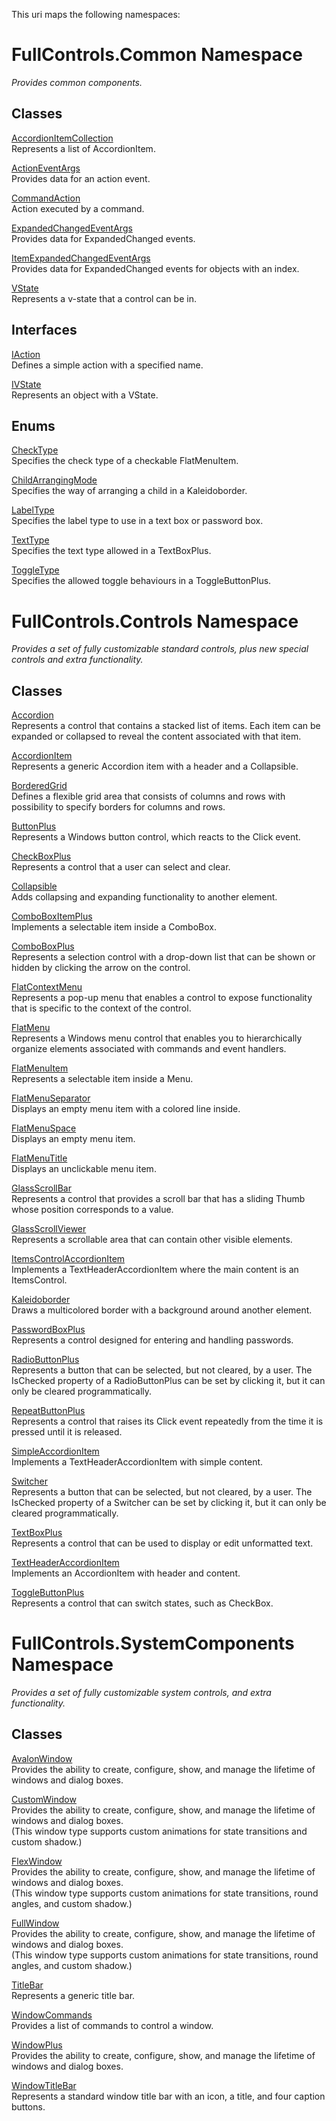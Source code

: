 This uri maps the following namespaces:


# FullControls.Common Namespace
_Provides common components._


## Classes
[AccordionItemCollection](https://github.com/devpelux/fullcontrols/wiki/AccordionItemCollection-Class)  
Represents a list of AccordionItem.

[ActionEventArgs](https://github.com/devpelux/fullcontrols/wiki/ActionEventArgs-Class)  
Provides data for an action event.

[CommandAction](https://github.com/devpelux/fullcontrols/wiki/CommandAction-Class)  
Action executed by a command.

[ExpandedChangedEventArgs](https://github.com/devpelux/fullcontrols/wiki/ExpandedChangedEventArgs-Class)  
Provides data for ExpandedChanged events.

[ItemExpandedChangedEventArgs](https://github.com/devpelux/fullcontrols/wiki/ItemExpandedChangedEventArgs-Class)  
Provides data for ExpandedChanged events for objects with an index.

[VState](https://github.com/devpelux/fullcontrols/wiki/VState-Class)  
Represents a v-state that a control can be in.

## Interfaces
[IAction](https://github.com/devpelux/fullcontrols/wiki/IAction-Interface)  
Defines a simple action with a specified name.

[IVState](https://github.com/devpelux/fullcontrols/wiki/IVState-Interface)  
Represents an object with a VState.

## Enums
[CheckType](https://github.com/devpelux/fullcontrols/wiki/CheckType-Enum)  
Specifies the check type of a checkable FlatMenuItem.

[ChildArrangingMode](https://github.com/devpelux/fullcontrols/wiki/CheckType-Enum)  
Specifies the way of arranging a child in a Kaleidoborder.

[LabelType](https://github.com/devpelux/fullcontrols/wiki/LabelType-Enum)  
Specifies the label type to use in a text box or password box.

[TextType](https://github.com/devpelux/fullcontrols/wiki/TextType-Enum)  
Specifies the text type allowed in a TextBoxPlus.

[ToggleType](https://github.com/devpelux/fullcontrols/wiki/ToggleType-Enum)  
Specifies the allowed toggle behaviours in a ToggleButtonPlus.


# FullControls.Controls Namespace
_Provides a set of fully customizable standard controls, plus new special controls and extra functionality._


## Classes
[Accordion](https://github.com/devpelux/fullcontrols/wiki/Accordion-Class)  
Represents a control that contains a stacked list of items. Each item can be expanded or collapsed to reveal the content associated with that item.

[AccordionItem](https://github.com/devpelux/fullcontrols/wiki/AccordionItem-Class)  
Represents a generic Accordion item with a header and a Collapsible.

[BorderedGrid](https://github.com/devpelux/fullcontrols/wiki/BorderedGrid-Class)  
Defines a flexible grid area that consists of columns and rows with possibility to specify borders for columns and rows.

[ButtonPlus](https://github.com/devpelux/fullcontrols/wiki/ButtonPlus-Class)  
Represents a Windows button control, which reacts to the Click event.

[CheckBoxPlus](https://github.com/devpelux/fullcontrols/wiki/CheckBoxPlus-Class)  
Represents a control that a user can select and clear.

[Collapsible](https://github.com/devpelux/fullcontrols/wiki/Collapsible.Class)  
Adds collapsing and expanding functionality to another element.

[ComboBoxItemPlus](https://github.com/devpelux/fullcontrols/wiki/ComboBoxItemPlus-Class)  
Implements a selectable item inside a ComboBox.

[ComboBoxPlus](https://github.com/devpelux/fullcontrols/wiki/ComboBoxPlus-Class)  
Represents a selection control with a drop-down list that can be shown or hidden by clicking the arrow on the control.

[FlatContextMenu](https://github.com/devpelux/fullcontrols/wiki/FlatContextMenu-Class)  
Represents a pop-up menu that enables a control to expose functionality that is specific to the context of the control.

[FlatMenu](https://github.com/devpelux/fullcontrols/wiki/FlatMenu-Class)  
Represents a Windows menu control that enables you to hierarchically organize elements associated with commands and event handlers.

[FlatMenuItem](https://github.com/devpelux/fullcontrols/wiki/FlatMenuItem-Class)  
Represents a selectable item inside a Menu.

[FlatMenuSeparator](https://github.com/devpelux/fullcontrols/wiki/FlatMenuSeparator-Class)  
Displays an empty menu item with a colored line inside.

[FlatMenuSpace](https://github.com/devpelux/fullcontrols/wiki/FlatMenuSpace-Class)  
Displays an empty menu item.

[FlatMenuTitle](https://github.com/devpelux/fullcontrols/wiki/FlatMenuTitle-Class)  
Displays an unclickable menu item.

[GlassScrollBar](https://github.com/devpelux/fullcontrols/wiki/GlassScrollBar-Class)  
Represents a control that provides a scroll bar that has a sliding Thumb whose position corresponds to a value.

[GlassScrollViewer](https://github.com/devpelux/fullcontrols/wiki/GlassScrollViewer-Class)  
Represents a scrollable area that can contain other visible elements.

[ItemsControlAccordionItem](https://github.com/devpelux/fullcontrols/wiki/ItemsControlAccordionItem-Class)  
Implements a TextHeaderAccordionItem where the main content is an ItemsControl.

[Kaleidoborder](https://github.com/devpelux/fullcontrols/wiki/Kaleidoborder-Class)  
Draws a multicolored border with a background around another element.

[PasswordBoxPlus](https://github.com/devpelux/fullcontrols/wiki/PasswordBoxPlus-Class)  
Represents a control designed for entering and handling passwords.

[RadioButtonPlus](https://github.com/devpelux/fullcontrols/wiki/RadioButtonPlus-Class)  
Represents a button that can be selected, but not cleared, by a user. The IsChecked property of a RadioButtonPlus can be set by clicking it, but it can only be cleared programmatically.

[RepeatButtonPlus](https://github.com/devpelux/fullcontrols/wiki/RepeatButtonPlus-Class)  
Represents a control that raises its Click event repeatedly from the time it is pressed until it is released.

[SimpleAccordionItem](https://github.com/devpelux/fullcontrols/wiki/SimpleAccordionItem-Class)  
Implements a TextHeaderAccordionItem with simple content.

[Switcher](https://github.com/devpelux/fullcontrols/wiki/Switcher-Class)  
Represents a button that can be selected, but not cleared, by a user. The IsChecked property of a Switcher can be set by clicking it, but it can only be cleared programmatically.

[TextBoxPlus](https://github.com/devpelux/fullcontrols/wiki/TextBoxPlus-Class)  
Represents a control that can be used to display or edit unformatted text.

[TextHeaderAccordionItem](https://github.com/devpelux/fullcontrols/wiki/TextHeaderAccordionItem-Class)  
Implements an AccordionItem with header and content.

[ToggleButtonPlus](https://github.com/devpelux/fullcontrols/wiki/ToggleButtonPlus-Class)  
Represents a control that can switch states, such as CheckBox.


# FullControls.SystemComponents Namespace
_Provides a set of fully customizable system controls, and extra functionality._


## Classes
[AvalonWindow](https://github.com/devpelux/fullcontrols/wiki/AvalonWindow-Class)  
Provides the ability to create, configure, show, and manage the lifetime of windows and dialog boxes.

[CustomWindow](https://github.com/devpelux/fullcontrols/wiki/CustomWindow-Class)  
Provides the ability to create, configure, show, and manage the lifetime of windows and dialog boxes.  
(This window type supports custom animations for state transitions and custom shadow.)

[FlexWindow](https://github.com/devpelux/fullcontrols/wiki/FlexWindow-Class)  
Provides the ability to create, configure, show, and manage the lifetime of windows and dialog boxes.  
(This window type supports custom animations for state transitions, round angles, and custom shadow.)

[FullWindow](https://github.com/devpelux/fullcontrols/wiki/FullWindow-Class)  
Provides the ability to create, configure, show, and manage the lifetime of windows and dialog boxes.  
(This window type supports custom animations for state transitions, round angles, and custom shadow.)

[TitleBar](https://github.com/devpelux/fullcontrols/wiki/TitleBar-Class)  
Represents a generic title bar.

[WindowCommands](https://github.com/devpelux/fullcontrols/wiki/WindowCommands-Class)  
Provides a list of commands to control a window.

[WindowPlus](https://github.com/devpelux/fullcontrols/wiki/WindowPlus-Class)  
Provides the ability to create, configure, show, and manage the lifetime of windows and dialog boxes.

[WindowTitleBar](https://github.com/devpelux/fullcontrols/wiki/WindowTitleBar-Class)  
Represents a standard window title bar with an icon, a title, and four caption buttons.
